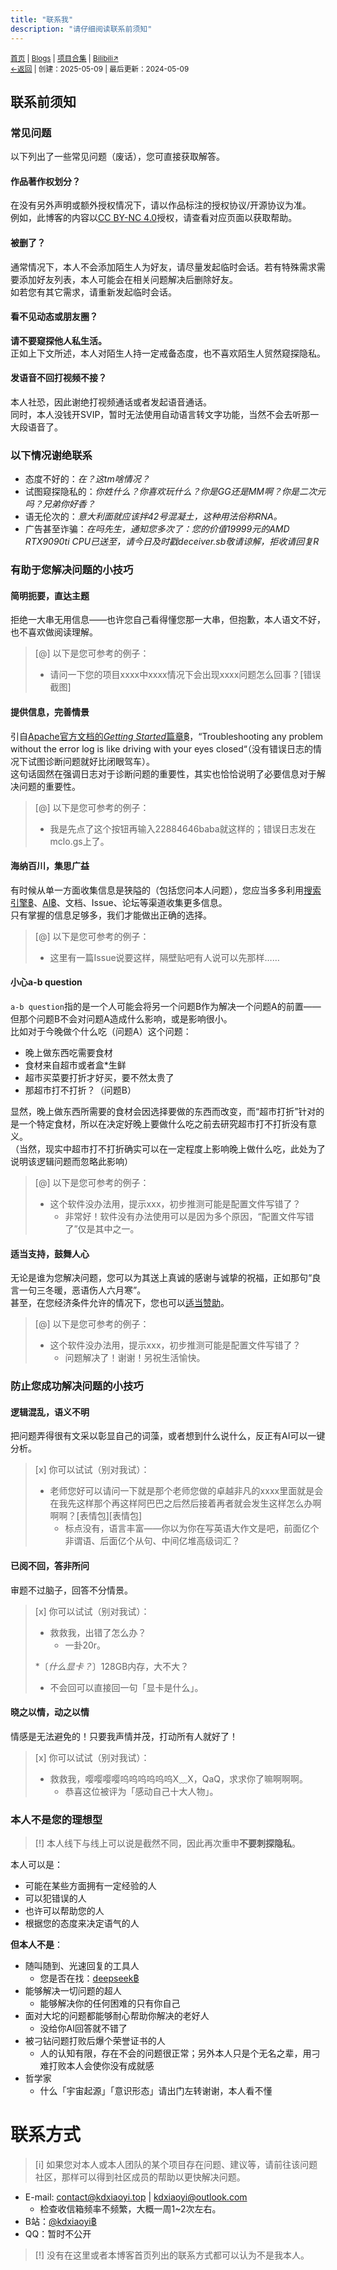 ```yaml
---
title: "联系我"
description: "请仔细阅读联系前须知"
---
```

<small id="old_menu"><a href="/">首页</a> | <a href="/blogs">Blogs</a> | <a href="/Project">项目合集</a> | <a href="https://space.bilibili.com/1987247870">Bilibili↗</a><br></small><small><a href="../../">←返回</a> | 
创建：2025-05-09 | 最后更新：2024-05-09</small><br>

## 联系前须知
### 常见问题
以下列出了一些常见问题（废话），您可直接获取解答。

#### 作品著作权划分？
在没有另外声明或额外授权情况下，请以作品标注的授权协议/开源协议为准。<br>
例如，此博客的内容以[CC BY-NC 4.0](/our_license)授权，请查看对应页面以获取帮助。

#### 被删了？
通常情况下，本人不会添加陌生人为好友，请尽量发起临时会话。若有特殊需求需要添加好友列表，本人可能会在相关问题解决后删除好友。<br>
如若您有其它需求，请重新发起临时会话。

#### 看不见动态或朋友圈？
**请不要窥探他人私生活。**<br>
正如上下文所述，本人对陌生人持一定戒备态度，也不喜欢陌生人贸然窥探隐私。

#### 发语音不回打视频不接？
本人社恐，因此谢绝打视频通话或者发起语音通话。<br>
同时，本人没钱开SVIP，暂时无法使用自动语言转文字功能，当然不会去听那一大段语音了。

### 以下情况谢绝联系

* 态度不好的：*在？这tm啥情况？*
* 试图窥探隐私的：*你姓什么？你喜欢玩什么？你是GG还是MM啊？你是二次元吗？兄弟你好香？*
* 语无伦次的：*意大利面就应该拌42号混凝土，这种用法俗称RNA。*
* 广告甚至诈骗：*在吗先生，通知您多次了：您的价值19999元的AMD RTX9090ti CPU已送至，请今日及时戳deceiver.sb敬请谅解，拒收请回复R*

### 有助于您解决问题的小技巧
#### 简明扼要，直达主题
拒绝一大串无用信息——也许您自己看得懂您那一大串，但抱歉，本人语文不好，也不喜欢做阅读理解。<br>

> [@] 以下是您可参考的例子：
> * 请问一下您的项目xxxx中xxxx情况下会出现xxxx问题怎么回事？[错误截图]

#### 提供信息，完善情景
引自[Apache官方文档的*Getting Started*篇章฿](https://httpd.apache.org/docs/trunk/getting-started.html#logs)，“Troubleshooting any problem without the error log is like driving with your eyes closed“（没有错误日志的情况下试图诊断问题就好比闭眼驾车）。<br>
这句话固然在强调日志对于诊断问题的重要性，其实也恰恰说明了必要信息对于解决问题的重要性。<br>

> [@] 以下是您可参考的例子：
> * 我是先点了这个按钮再输入22884646baba就这样的；错误日志发在mclo.gs上了。

#### 海纳百川，集思广益
有时候从单一方面收集信息是狭隘的（包括您问本人问题），您应当多多利用[搜索引擎฿](//bing.com)、[AI฿](//deepseek.com)、文档、Issue、论坛等渠道收集更多信息。<br>
只有掌握的信息足够多，我们才能做出正确的选择。

> [@] 以下是您可参考的例子：
> * 这里有一篇Issue说要这样，隔壁贴吧有人说可以先那样……

#### 小心a-b question
`a-b question`指的是一个人可能会将另一个问题B作为解决一个问题A的前置——但那个问题B不会对问题A造成什么影响，或是影响很小。<br>
比如对于今晚做个什么吃（问题A）这个问题：<br>

* 晚上做东西吃需要食材
* 食材来自超市或者盒*生鲜
* 超市买菜要打折才好买，要不然太贵了
* 那超市打不打折？（问题B）

显然，晚上做东西所需要的食材会因选择要做的东西而改变，而“超市打折”针对的是一个特定食材，所以在决定好晚上要做什么吃之前去研究超市打不打折没有意义。<br>
（当然，现实中超市打不打折确实可以在一定程度上影响晚上做什么吃，此处为了说明该逻辑问题而忽略此影响）

> [@] 以下是您可参考的例子：
> * 这个软件没办法用，提示xxx，初步推测可能是配置文件写错了？
>   * 非常好！软件没有办法使用可以是因为多个原因，“配置文件写错了”仅是其中之一。

#### 适当支持，鼓舞人心
无论是谁为您解决问题，您可以为其送上真诚的感谢与诚挚的祝福，正如那句“良言一句三冬暖，恶语伤人六月寒”。<br>
甚至，在您经济条件允许的情况下，您也可以[适当赞助](/sponsor)。

> [@] 以下是您可参考的例子：
> * 这个软件没办法用，提示xxx，初步推测可能是配置文件写错了？
>   * 问题解决了！谢谢！另祝生活愉快。

### 防止您成功解决问题的小技巧
#### 逻辑混乱，语义不明
把问题弄得很有文采以彰显自己的词藻，或者想到什么说什么，反正有AI可以一键分析。

> [x] 你可以试试（别对我试）：
> * 老师您好可以请问一下就是那个老师您做的卓越非凡的xxxx里面就是会在我先这样那个再这样阿巴巴之后然后接着再者就会发生这样怎么办啊啊啊？[表情包][表情包]
>   * 标点没有，语言丰富——你以为你在写英语大作文是吧，前面亿个非谓语、后面亿个从句、中间亿堆高级词汇？

#### 已阅不回，答非所问
审题不过脑子，回答不分情景。

> [x] 你可以试试（别对我试）：
>
> * 救救我，出错了怎么办？
>   * 一卦20r。
>
> *〔*什么显卡？*〕128GB内存，大不大？
>   * 不会回可以直接回一句「显卡是什么」。

#### 晓之以情，动之以情
情感是无法避免的！只要我声情并茂，打动所有人就好了！

> [x] 你可以试试（别对我试）：
> * 救救我，嘤嘤嘤嘤呜呜呜呜呜呜X﹏X，QaQ，求求你了嘛啊啊啊。
>   * 恭喜这位被评为「感动自己十大人物」。

### 本人不是您的理想型

> [!] 本人线下与线上可以说是截然不同，因此再次重申**不要刺探隐私**。

本人可以是：

* 可能在某些方面拥有一定经验的人
* 可以犯错误的人
* 也许可以帮助您的人
* 根据您的态度来决定语气的人

**但本人不是**：

* 随叫随到、光速回复的工具人
  * 您是否在找：[deepseek฿](//deepseek.com)
* 能够解决一切问题的超人
  * 能够解决你的任何困难的只有你自己
* 面对大坨的问题都能够耐心帮助你解决的老好人
  * 没给你AI回答就不错了
* 被刁钻问题打败后爆个荣誉证书的人
  * 人的认知有限，存在不会的问题很正常；另外本人只是个无名之辈，用刁难打败本人会使你没有成就感
* 哲学家
  * 什么「宇宙起源」「意识形态」请出门左转谢谢，本人看不懂

# 联系方式

> [i] 如果您对本人或本人团队的某个项目存在问题、建议等，请前往该问题社区，那样可以得到社区成员的帮助以更快解决问题。

* E-mail: [contact@kdxiaoyi.top](mailto:contact@kdxiaoyi.top) \| [kdxiaoyi@outlook.com](mailto:kdxiaoyi@outlook.com)
  * 检查收信箱频率不频繁，大概一周1~2次左右。
* B站：[@kdxiaoyi฿](https://space.bilibili.com/1987247870)
* QQ：暂时不公开

> [!] 没有在这里或者本博客首页列出的联系方式都可以认为不是我本人。

<div id="mdRender_config" data-sideship-hide="3"></div>
<script src="https://rs.kdxiaoyi.top/res/scripts/js/sober@1.0.6.min.js"></script><script src="https://kdxiaoyi.top/pmd.js"></script><script src="https://rs.kdxiaoyi.top/res/scripts/js/pmd-reRender.min.js"></script>